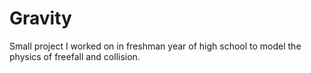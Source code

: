 # Gravity

Small project I worked on in freshman year of high school to model the physics of freefall and collision.
